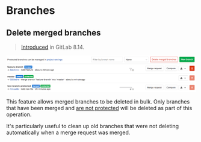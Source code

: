 # Branches

## Delete merged branches

> [Introduced][ce-6449] in GitLab 8.14.

![Delete merged branches](img/delete_merged_branches.png)

This feature allows merged branches to be deleted in bulk. Only branches that
have been merged and [are not protected][protected] will be deleted as part of
this operation.

It's particularly useful to clean up old branches that were not deleting
automatically when a merge request was merged.

[ce-6449]: https://gitlab.com/gitlab-org/gitlab-ce/merge_requests/6449 "Add button to delete all merged branches"
[protected]: ../../protected_branches.md
